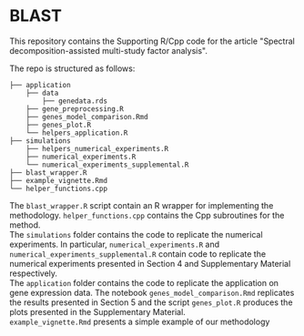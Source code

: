 # BLAST

This repository contains the Supporting R/Cpp code for the article "Spectral decomposition-assisted multi-study factor analysis".

The repo is structured as follows:

```
├── application
    ├── data
        ├── genedata.rds
    ├── gene_preprocessing.R
    ├── genes_model_comparison.Rmd
    ├── genes_plot.R
    └── helpers_application.R
├── simulations
    ├── helpers_numerical_experiments.R
    ├── numerical_experiments.R
    └── numerical_experiments_supplemental.R
├── blast_wrapper.R
├── example_vignette.Rmd
└── helper_functions.cpp
 ```  

The `blast_wrapper.R` script contain an R wrapper for implementing the methodology. `helper_functions.cpp` contains the Cpp subroutines for the method.  
The `simulations` folder contains the code to replicate the numerical experiments. In particular, `numerical_experiments.R` and `numerical_experiments_supplemental.R` contain code to replicate the numerical experiments presented in Section 4 and Supplementary Material respectively.  
The `application` folder contains the code to replicate the application on gene expression data. The notebook `genes_model_comparison.Rmd` replicates the results presented in Section 5 and the script `genes_plot.R` produces the plots presented in the Supplementary Material.  
`example_vignette.Rmd` presents a simple example of our methodology



